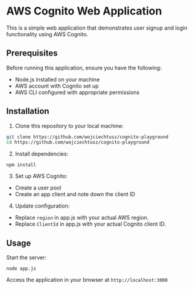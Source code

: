 # AWS Cognito Web Application

This is a simple web application that demonstrates user signup and login functionality using AWS Cognito.

## Prerequisites

Before running this application, ensure you have the following:

- Node.js installed on your machine
- AWS account with Cognito set up
- AWS CLI configured with appropriate permissions

## Installation

1. Clone this repository to your local machine:

```bash
git clone https://github.com/wojciechtusz/cognito-playground
cd https://github.com/wojciechtusz/cognito-playground
```

2. Install dependencies:

```
npm install
```

3. Set up AWS Cognito:

- Create a user pool
- Create an app client and note down the client ID

4. Update configuration:

- Replace `region` in app.js with your actual AWS region.
- Replace `ClientId` in app.js with your actual Cognito client ID.

## Usage

Start the server:

```
node app.js
```

Access the application in your browser at `http://localhost:3000`
